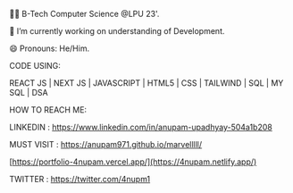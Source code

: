 🧑‍🎓 B-Tech Computer Science @LPU 23'.

🔭 I’m currently working on understanding of  Development.

😄 Pronouns: He/Him.
 
 CODE USING:
 
 REACT JS | NEXT JS | JAVASCRIPT | HTML5 | CSS | TAILWIND | SQL | MY SQL | DSA
 
 HOW TO REACH ME:
 
 LINKEDIN :
 https://www.linkedin.com/in/anupam-upadhyay-504a1b208
 
 MUST VISIT :
 https://anupam971.github.io/marvelllll/
 
 [https://portfolio-4nupam.vercel.app/](https://4nupam.netlify.app/)
 
 
 TWITTER :
 https://twitter.com/4nupm1
<!---
4nupam/4nupam is a ✨ special ✨ repository because its `README.md` (this file) appears on your GitHub profile.
You can click the Preview link to take a look at your changes.
--->
